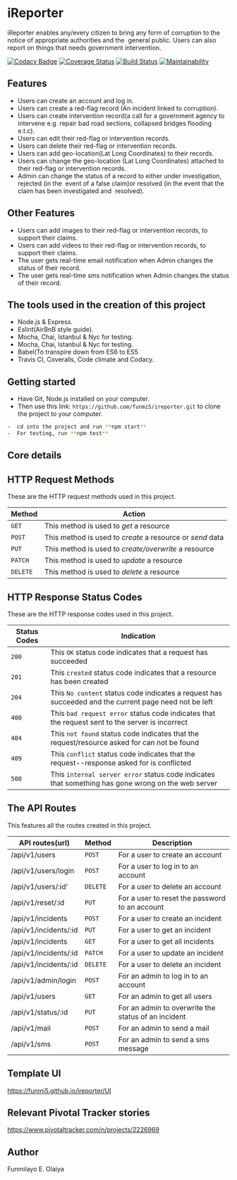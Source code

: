 # iReporter

iReporter enables any/every citizen to bring any form of corruption to the notice of appropriate authorities and the  general public.
Users can also report on things that needs government intervention.

[![Codacy Badge](https://api.codacy.com/project/badge/Grade/50122e27e00948b38339148c9e34b8af)](https://app.codacy.com/app/funmi5/ireporter?utm_source=github.com&utm_medium=referral&utm_content=funmi5/ireporter&utm_campaign=Badge_Grade_Dashboard)
[![Coverage Status](https://coveralls.io/repos/github/funmi5/ireporter/badge.svg?branch=servertests)](https://coveralls.io/github/funmi5/ireporter?branch=servertests)
[![Build Status](https://travis-ci.org/funmi5/ireporter.svg?branch=develop)](https://travis-ci.org/funmi5/ireporter)
[![Maintainability](https://api.codeclimate.com/v1/badges/6b7413f480f9c9ad5b04/maintainability)](https://codeclimate.com/github/funmi5/ireporter/maintainability)

## Features

- Users can create an account and log in.
- Users can create a red-flag record (An incident linked to corruption).
- Users can create intervention record(a call for a government agency to intervene e.g  repair bad road sections,       collapsed bridges flooding e.t.c).
- Users can edit their red-flag or intervention records.  
- Users can delete their red-flag or intervention records.
- Users can add geo-location(Lat Long Coordinates) to their records.
- Users can change the geo-location (Lat Long Coordinates) attached to their red-flag or intervention records.
- Admin can change the status of a record to either under investigation, rejected (in the  event of a false claim)or resolved (in the event that the claim has been investigated and  resolved).

## Other Features

- Users can add images to their red-flag or intervention records, to support their claims.
- Users can add videos to their red-flag or intervention records, to support their claims.
- The user gets real-time email notification when Admin changes the status of their record.
- The user gets real-time sms notification when Admin changes the status of their record. 

## The tools used in the creation of this project

- Node.js & Express.
- Eslint(AirBnB style guide).
- Mocha, Chai, Istanbul & Nyc for testing.
- Mocha, Chai, Istanbul & Nyc for testing.
- Babel(To transpire down from ES6 to ES5
- Travis CI, Coveralls, Code climate and Codacy.

## Getting started

- Have Git, Node.js installed on your computer.
- Then use this link: ```https://github.com/funmi5/ireporter.git```  to clone the project to your computer.

```bash
-  cd into the project and run **npm start**
-  For testing, run **npm test**
```

## Core details

## HTTP Request Methods

These are the HTTP request methods used in this project.

| Method   | Action                                                      |
|---       | ---                                                         |
| `GET`    | This method is used to *get* a resource                     |
| `POST`   | This method is used to *create* a resource or *send* data   |
| `PUT`    | This method is used to *create/overwrite* a resource        |
| `PATCH`  | This method is used to *update* a resource                  |
| `DELETE` | This method is used to *delete* a resource                  |

## HTTP Response Status Codes

These are the HTTP response codes used in this project.

| Status Codes | Indication|
|   ---        | ---
|  `200`       | This `OK` status code indicates that a request has succeeded|
|  `201`       | This `created` status code indicates that a resource has been created|
|  `204`       | This `No content` status code indicates a request has succeeded and the current page need not be left|
|  `400`       | This `bad request error` status code indicates that the request sent to the server is incorrect|
|  `404`       | This `not found` status code indicates that the request/resource asked for can not be found|
|  `409`       | This `conflict` status code indicates that the request--response asked for is conflicted|
|  `500`       | This `internal server error` status code indicates that something has gone wrong on the web server|

## The API Routes

This features all the routes created in this project.

| API routes(url)       | Method   | Description                                         |
| ---                   | ---      | ---                                                 |
| /api/v1/users         | `POST`   |  For a user to create an account                    |
| /api/v1/users/login   | `POST`   | For a user to log in to an account                  |
| /api/v1/users/:id'    | `DELETE` | For a user to delete an account                     |
| /api/v1/reset/:id     | `PUT`    | For a user to reset the password to an account      |
| /api/v1/incidents     | `POST`   | For a user to create an incident                    |
| /api/v1/incidents/:id | `PUT`    | For a user to get an incident                       |
| /api/v1/incidents     | `GET`    | For a user to get all incidents                     |
| /api/v1/incidents/:id | `PATCH`  | For a user to update an incident                    |
| /api/v1/incidents/:id | `DELETE` | For a user to delete an incident                    |
| /api/v1/admin/login   | `POST`   | For an admin to log in to an account                |
| /api/v1/users         | `GET`    | For an admin to get all users                       |
| /api/v1/status/:id    | `PUT`    | For an admin to overwrite the status of an incident |
| /api/v1/mail          | `POST`   | For an admin to send a mail                         |
| /api/v1/sms           | `POST`   | For an admin to send a sms message                  |

## Template UI

<https://funmi5.github.io/ireporter/UI>

## Relevant Pivotal Tracker stories

<https://www.pivotaltracker.com/n/projects/2226969>

## Author

Funmilayo E. Olaiya